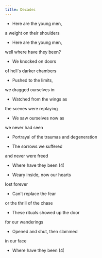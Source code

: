 ```yaml
---
title: Decades
---
```


- Here are the young men,

a weight on their shoulders

- Here are the young men,

well where have they been?

- We knocked on doors

of hell's darker chambers

- Pushed to the limits,

we dragged ourselves in

- Watched from the wings as

the scenes were replaying

- We saw ourselves now as

we never had seen

- Portrayal of the traumas and degeneration

- The sorrows we suffered

and never were freed

- Where have they been (4)



- Weary inside, now our hearts

lost forever

- Can't replace the fear

or the thrill of the chase

- These rituals showed up the door

for our wanderings

- Opened and shut, then slammed

in our face

- Where have they been (4)

